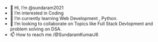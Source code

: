 - 👋 Hi, I’m @sundaram2021
- 👀 I’m interested in Coding
- 🌱 I’m currently learning Web Development , Python.
- 💞️ I’m looking to collaborate on Topics like Full Stack Devlopment and problem solving on DSA.
- 📫 How to reach me /@SundaramKumarJ6

<!---
sundaram2021/sundaram2021 is a ✨ special ✨ repository because its `README.md` (this file) appears on your GitHub profile.
You can click the Preview link to take a look at your changes.
--->
